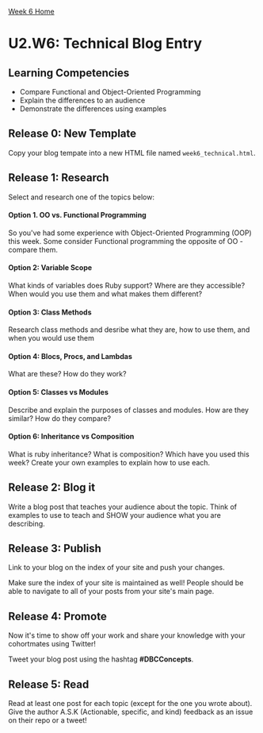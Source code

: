 [Week 6 Home](./)

# U2.W6: Technical Blog Entry

## Learning Competencies
- Compare Functional and Object-Oriented Programming 
- Explain the differences to an audience
- Demonstrate the differences using examples


## Release 0: New Template
Copy your blog tempate into a new HTML file named `week6_technical.html`. 

## Release 1: Research
Select and research one of the topics below:

#### Option 1. OO vs. Functional Programming 
So you've had some experience with Object-Oriented Programming (OOP) this week. Some consider Functional programming the opposite of OO - compare them. 

#### Option 2: Variable Scope 
What kinds of variables does Ruby support? Where are they accessible? When would you use them and what makes them different?

#### Option 3: Class Methods 
Research class methods and desribe what they are, how to use them, and when you would use them

#### Option 4: Blocs, Procs, and Lambdas 
What are these? How do they work?

#### Option 5: Classes vs Modules 
Describe and explain the purposes of classes and modules. How are they similar? How do they compare?

#### Option 6: Inheritance vs Composition 
What is ruby inheritance? What is composition? Which have you used this week? Create your own examples to explain how to use each. 


## Release 2: Blog it
Write a blog post that teaches your audience about the topic. Think of examples to use to teach and SHOW your audience what you are describing.


## Release 3: Publish
Link to your blog on the index of your site and push your changes. 

Make sure the index of your site is maintained as well! People should be able to navigate to all of your posts from your site's main page. 

## Release 4: Promote

Now it's time to show off your work and share your knowledge with your cohortmates using Twitter! 

Tweet your blog post using the hashtag **#DBCConcepts**. 

## Release 5: Read

Read at least one post for each topic (except for the one you wrote about). Give the author A.S.K (Actionable, specific, and kind) feedback as an issue on their repo or a tweet!

